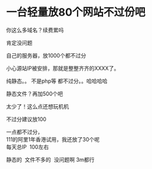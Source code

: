 # 一台轻量放80个网站不过份吧


你这么多域名？续费累吗

肯定没问题<img src="static/image/smiley/default/lol.gif" smilieid="12" border="0" alt="" />

自己的服务器，放1000个都不过分

小心源站IP被安排，那就是整整齐齐的XXXX了。<img id="aimg_Lx6b7" onclick="zoom(this, this.src, 0, 0, 0)" class="zoom" src="https://cdn.jsdelivr.net/gh/hishis/forum-master/public/images/patch.gif" onmouseover="img_onmouseoverfunc(this)" onload="thumbImg(this)" border="0" alt="" />

纯静态。。 不是php等 都不过分。。哈哈哈哈

静态文件？再加500个吧

太少了！这么点还想玩机机

不过分建议放100<img id="aimg_JVJoH" onclick="zoom(this, this.src, 0, 0, 0)" class="zoom" src="https://cdn.jsdelivr.net/gh/hishis/forum-master/public/images/patch.gif" onmouseover="img_onmouseoverfunc(this)" onload="thumbImg(this)" border="0" alt="" />

一点都不过分，<img src="static/image/smiley/default/lol.gif" smilieid="12" border="0" alt="" /><br />
111的阿里1年香港试用，我还放了30个呢<img src="static/image/smiley/default/lol.gif" smilieid="12" border="0" alt="" /><br />
每天总IP&nbsp;&nbsp;100左右<img id="aimg_gvEhE" onclick="zoom(this, this.src, 0, 0, 0)" class="zoom" src="https://cdn.jsdelivr.net/gh/hishis/forum-master/public/images/patch.gif" onmouseover="img_onmouseoverfunc(this)" onload="thumbImg(this)" border="0" alt="" />

静态的&nbsp;&nbsp;文件不多的&nbsp;&nbsp;没问题啊 3m都行<img id="aimg_bDz33" onclick="zoom(this, this.src, 0, 0, 0)" class="zoom" src="https://cdn.jsdelivr.net/gh/hishis/forum-master/public/images/patch.gif" onmouseover="img_onmouseoverfunc(this)" onload="thumbImg(this)" border="0" alt="" />

